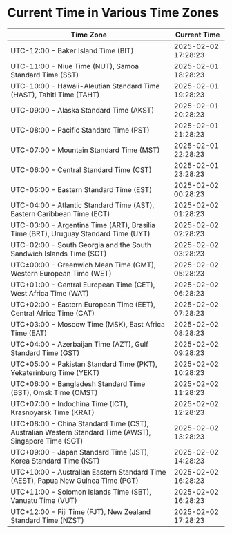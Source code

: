 # Current Time in Various Time Zones

| Time Zone | Current Time |
|-----------|--------------|
| UTC-12:00 - Baker Island Time (BIT) | 2025-02-02 17:28:23 |
| UTC-11:00 - Niue Time (NUT), Samoa Standard Time (SST) | 2025-02-01 18:28:23 |
| UTC-10:00 - Hawaii-Aleutian Standard Time (HAST), Tahiti Time (TAHT) | 2025-02-01 19:28:23 |
| UTC-09:00 - Alaska Standard Time (AKST) | 2025-02-01 20:28:23 |
| UTC-08:00 - Pacific Standard Time (PST) | 2025-02-01 21:28:23 |
| UTC-07:00 - Mountain Standard Time (MST) | 2025-02-01 22:28:23 |
| UTC-06:00 - Central Standard Time (CST) | 2025-02-01 23:28:23 |
| UTC-05:00 - Eastern Standard Time (EST) | 2025-02-02 00:28:23 |
| UTC-04:00 - Atlantic Standard Time (AST), Eastern Caribbean Time (ECT) | 2025-02-02 01:28:23 |
| UTC-03:00 - Argentina Time (ART), Brasília Time (BRT), Uruguay Standard Time (UYT) | 2025-02-02 02:28:23 |
| UTC-02:00 - South Georgia and the South Sandwich Islands Time (SGT) | 2025-02-02 03:28:23 |
| UTC±00:00 - Greenwich Mean Time (GMT), Western European Time (WET) | 2025-02-02 05:28:23 |
| UTC+01:00 - Central European Time (CET), West Africa Time (WAT) | 2025-02-02 06:28:23 |
| UTC+02:00 - Eastern European Time (EET), Central Africa Time (CAT) | 2025-02-02 07:28:23 |
| UTC+03:00 - Moscow Time (MSK), East Africa Time (EAT) | 2025-02-02 08:28:23 |
| UTC+04:00 - Azerbaijan Time (AZT), Gulf Standard Time (GST) | 2025-02-02 09:28:23 |
| UTC+05:00 - Pakistan Standard Time (PKT), Yekaterinburg Time (YEKT) | 2025-02-02 10:28:23 |
| UTC+06:00 - Bangladesh Standard Time (BST), Omsk Time (OMST) | 2025-02-02 11:28:23 |
| UTC+07:00 - Indochina Time (ICT), Krasnoyarsk Time (KRAT) | 2025-02-02 12:28:23 |
| UTC+08:00 - China Standard Time (CST), Australian Western Standard Time (AWST), Singapore Time (SGT) | 2025-02-02 13:28:23 |
| UTC+09:00 - Japan Standard Time (JST), Korea Standard Time (KST) | 2025-02-02 14:28:23 |
| UTC+10:00 - Australian Eastern Standard Time (AEST), Papua New Guinea Time (PGT) | 2025-02-02 16:28:23 |
| UTC+11:00 - Solomon Islands Time (SBT), Vanuatu Time (VUT) | 2025-02-02 16:28:23 |
| UTC+12:00 - Fiji Time (FJT), New Zealand Standard Time (NZST) | 2025-02-02 17:28:23 |
